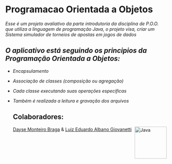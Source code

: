 # Programacao Orientada a Objetos
_Esse é um projeto avaliativo da parte introdutoria da disciplina de P.O.O. que utiliza a linguagem de programação Java,
o projeto visa, criar um Sistema simulador de torneios de apostas em jogos de dados_

 ## _O aplicativo está seguindo os principios da Programação Orientada a Objetos:_
 - _Encapsulamento_
 - _Associação de classes (composição ou agregação)_
 - _Cada classe executando suas operações específicas_
 - _Também é realizada a leitura e gravação dos arquivos_

    ## Colaboradores:
   <html>
    
    <a href="https://github.com/daysebraga"> Dayse Monteiro Braga</a> & 
    <a href="https://github.com/LuizGiovanetti"> Luiz Eduardo Albano Giovanetti</a>
     <img align="right" alt="Java" height="100" width="100" src="https://cdn.jsdelivr.net/gh/devicons/devicon/icons/java/java-original.svg" />
    
 
      
   </html>
